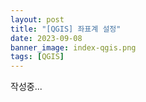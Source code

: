 ```yaml
---
layout: post
title: "[QGIS] 좌표계 설정"
date: 2023-09-08
banner_image: index-qgis.png
tags: [QGIS]
---
```


작성중...

<!--more-->

